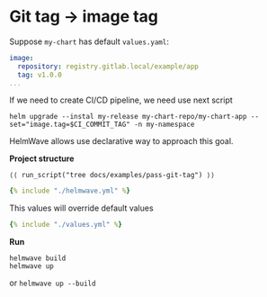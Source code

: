 # Git tag -> image tag

Suppose `my-chart` has default `values.yaml`:

```yaml
image:
  repository: registry.gitlab.local/example/app
  tag: v1.0.0
...
```

If we need to create CI/CD pipeline, we need use next script

```shell
helm upgrade --instal my-release my-chart-repo/my-chart-app --set="image.tag=$CI_COMMIT_TAG" -n my-namespace
```

HelmWave allows use declarative way to approach this goal.

**Project structure**

```shell
⟨⟨ run_script("tree docs/examples/pass-git-tag") ⟩⟩
```

```yaml title="helmwave.yml"
{% include "./helmwave.yml" %}
```


This values will override default values

```yaml title="values.yml"
{% include "./values.yml" %}
```

**Run**

```shell
helmwave build
helmwave up
```

or `helmwave up --build`
